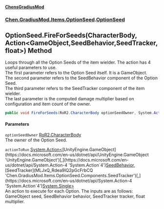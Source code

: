 #### [ChensGradiusMod](index 'index')
### [Chen.GradiusMod.Items.OptionSeed](be1vnC2Vgp_vVFpwRHLjUQ 'Chen.GradiusMod.Items.OptionSeed').[OptionSeed](U6Iu4qSqg_tWdEO+2QhjqQ 'Chen.GradiusMod.Items.OptionSeed.OptionSeed')
## OptionSeed.FireForSeeds(CharacterBody, Action&lt;GameObject,SeedBehavior,SeedTracker,float&gt;) Method
Loops through all the Option Seeds of the item wielder. The action has 4 useful parameters to use.  
The first parameter refers to the Option Seed itself. It is a GameObject.  
The second parameter refers to the SeedBehavior component of the Option Seed.  
The third parameter refers to the SeedTracker component of the item wielder.  
The last parameter is the computed damage multiplier based on configuration and item count of the owner.  
```csharp
public void FireForSeeds(RoR2.CharacterBody optionSeedOwner, System.Action<UnityEngine.GameObject,Chen.GradiusMod.Items.OptionSeed.Components.SeedBehavior,Chen.GradiusMod.Items.OptionSeed.Components.SeedTracker,float> actionToRun);
```
#### Parameters
<a name='Chen_GradiusMod_Items_OptionSeed_OptionSeed_FireForSeeds(RoR2_CharacterBody_System_Action_UnityEngine_GameObject_Chen_GradiusMod_Items_OptionSeed_Components_SeedBehavior_Chen_GradiusMod_Items_OptionSeed_Components_SeedTracker_float_)_optionSeedOwner'></a>
`optionSeedOwner` [RoR2.CharacterBody](https://docs.microsoft.com/en-us/dotnet/api/RoR2.CharacterBody 'RoR2.CharacterBody')  
The owner of the Option Seed.
  
<a name='Chen_GradiusMod_Items_OptionSeed_OptionSeed_FireForSeeds(RoR2_CharacterBody_System_Action_UnityEngine_GameObject_Chen_GradiusMod_Items_OptionSeed_Components_SeedBehavior_Chen_GradiusMod_Items_OptionSeed_Components_SeedTracker_float_)_actionToRun'></a>
`actionToRun` [System.Action&lt;](https://docs.microsoft.com/en-us/dotnet/api/System.Action-4 'System.Action`4')[UnityEngine.GameObject](https://docs.microsoft.com/en-us/dotnet/api/UnityEngine.GameObject 'UnityEngine.GameObject')[,](https://docs.microsoft.com/en-us/dotnet/api/System.Action-4 'System.Action`4')[SeedBehavior](DzDEYY3b5XN15kC+ypLh7A 'Chen.GradiusMod.Items.OptionSeed.Components.SeedBehavior')[,](https://docs.microsoft.com/en-us/dotnet/api/System.Action-4 'System.Action`4')[SeedTracker](MLJxQ_Rdea9IQ2pGcFrbCQ 'Chen.GradiusMod.Items.OptionSeed.Components.SeedTracker')[,](https://docs.microsoft.com/en-us/dotnet/api/System.Action-4 'System.Action`4')[System.Single](https://docs.microsoft.com/en-us/dotnet/api/System.Single 'System.Single')[&gt;](https://docs.microsoft.com/en-us/dotnet/api/System.Action-4 'System.Action`4')  
An action to execute for each Option. The inputs are as follows:  
            GameObject seed, SeedBehavior behavior, SeedTracker tracker, float multiplier.
  

